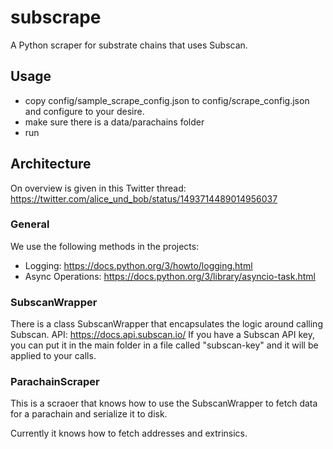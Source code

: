 # subscrape
A Python scraper for substrate chains that uses Subscan.

## Usage
- copy config/sample_scrape_config.json to config/scrape_config.json and configure to your desire.
- make sure there is a data/parachains folder
- run

## Architecture
On overview is given in this Twitter thread: https://twitter.com/alice_und_bob/status/1493714489014956037

### General
We use the following methods in the projects:
- Logging: https://docs.python.org/3/howto/logging.html
- Async Operations: https://docs.python.org/3/library/asyncio-task.html

### SubscanWrapper
There is a class SubscanWrapper that encapsulates the logic around calling Subscan.
API: https://docs.api.subscan.io/
If you have a Subscan API key, you can put it in the main folder in a file called "subscan-key" and it will be applied to your calls.

### ParachainScraper
This is a scraoer that knows how to use the SubscanWrapper to fetch data for a parachain and serialize it to disk.

Currently it knows how to fetch addresses and extrinsics.